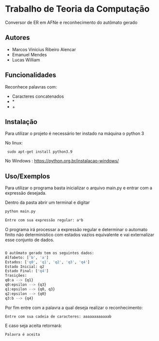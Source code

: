 
# Trabalho de Teoria da Computação

Conversor de ER em AFNe e reconhecimento do autômato gerado

## Autores

- Marcos Vinicius Ribeiro Alencar
- Emanuel Mendes
- Lucas William

## Funcionalidades

Reconhece palavras com:

- Caracteres concatenados
- \*
- \+

## Instalação

Para utilizar o projeto é necessário ter instado na máquina o python 3

No linux:
```shell
 sudo apt-get install python3.9
```
No Windows :
https://python.org.br/instalacao-windows/
## Uso/Exemplos

Para utilizar o programa basta inicializar o arquivo main.py e entrar com a expressão desejada.

Dentro da pasta abrir um terminal e digitar
```python
python main.py
```

```python
Entre com sua expressão regular: a*b
```
O programa irá processar a expressão regular e determinar o automato finito não deterministico com estados vazios equivalente e vai externalizar esse conjunto de dados.

```python

O autômato gerado tem os seguintes dados: 
Alfabeto: ['b', 'a']
Estados: ['q0', 'q1', 'q2', 'q3', 'q4']
Estado Inicial: q2
Estado Final: ['q4']
Trasições: 
q0:a --> {q1}
q0:epsilon --> {q3}
q1:epsilon --> {q0, q3}
q2:epsilon --> {q0}
q3:b --> {q4}

```
Por fim entre com a palavra a qual deseja realizar o reconhecimento:

```python
Entre com sua cadeia de caracteres: aaaaaaaaaaaab
```
E caso seja aceita retornará:

```python
Palavra é aceita
```
